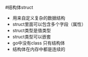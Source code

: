 #结构体struct

- 用来自定义复杂的数据结构
- struct里面可以包含多个字段（属性）
- struct类型是值类型
- struct类型可以嵌套
- go中没有class 只有结构体
- 结构体在内存中都是连续的